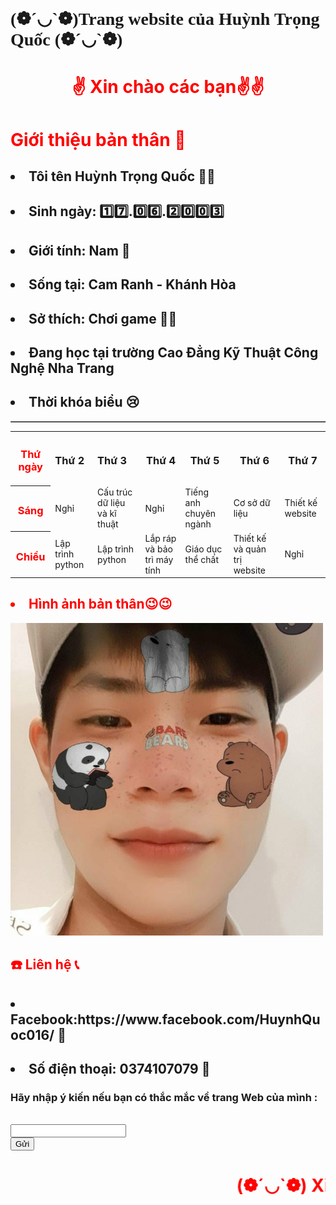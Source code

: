 
  <html>
  <head>
	  <h1 style="font-family:verdana">(❁´◡`❁)Trang website của Huỳnh Trọng Quốc (❁´◡`❁) </h1>
	     <body style="background-color:green Blue;">
	     <h1 style="color:red"><center>✌️ Xin chào các bạn✌️✌️ </center></h1>
       <body>
	     <h1 style="color:red"> Giới thiệu bản thân 🙋‍</h1>
	</body>	
		     <h2><li> Tôi tên Huỳnh Trọng Quốc 🙋‍♂️</li></h1>
		     <h2><li> Sinh ngày: 1️⃣7️⃣.0️⃣6️⃣.2️⃣0️⃣0️⃣3️⃣ </li></h2>
		     <h2><li> Giới tính: Nam 👦</li></h2>
		     <h2><li> Sống tại: Cam Ranh - Khánh Hòa </li></h2>
		     <h2><li> Sở thích: Chơi game 🧘‍♂️ </li></h2>
		     <h2><li> Đang học tại trường Cao Đẳng Kỹ Thuật Công Nghệ Nha Trang </li></h2>
		     <h2><li> Thời khóa biểu 😢</li></h2>
		     <table border= 1>
	<table>
     <tr>
	  <th><h3 style="color:red"> Thứ ngày</h3></th>
	  <td><h3> Thứ 2 </h3></td>
          <td><h3> Thứ 3 </h3></td>
          <th><h3> Thứ 4 </h3></th>
          <th><h3> Thứ 5 </h3></th>
          <th><h3> Thứ 6 </h3></th>
          <th><h3> Thứ 7 </h3></th>
     </tr>
     <tr>
	  <th><h3 style="color:red"> Sáng </h3></th>
          <td> Nghỉ </td>
          <td> Cấu trúc dữ liệu và kĩ thuật </td>
          <td> Nghỉ </td>
          <td> Tiếng anh chuyên ngành </td>
          <td> Cơ sở dữ liệu </td>
          <td> Thiết kế website </td>
    </tr>
    <tr>
	  <th><h3 style="color:red"> Chiều </h3></th>
          <td> Lập trình python </td>
          <td> Lập trình python </td>
          <td> Lắp ráp và bảo trì máy tính </td>
          <td> Giáo dục thể chất </td>
          <td> Thiết kế và quản trị website </td>
          <td> Nghỉ </td>
    </tr>
   </table> 
      <h2 style="color:red"><li> Hình ảnh bản thân😉😉</li></h2>
          <img src="ac22a46d1c9fd2c18b8e.jpg" width="500" height="500" />
      <h2 style="color:red"> ☎️ Liên hệ 📞</h2>	     
			     <h2><li> Facebook:https://www.facebook.com/HuynhQuoc016/ 📲 </li></h2>
			     <h2><li> Số điện thoại: 0374107079 📲 </li></h2>
	<form action="http://xuanthulab.net" method="get">
	<label><h3>Hãy nhập ý kiến nếu bạn có thắc mắc về trang Web của mình :</h3></label><br>
        <input name="name" type="text" value=""><br>
        </form>
		<input type="submit" name="submit" value="Gửi" />
        <h1 style="color:red"><marquee>(❁´◡`❁) Xin cảm ơn mọi người (❁´◡`❁)</marquee></h1>
</body>
</html>


